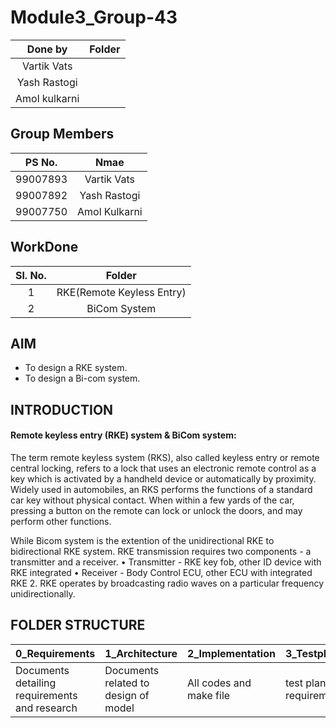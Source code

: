 # Module3_Group-43
|Done by|Folder|
|:-:|:--:|
|Vartik Vats||
|Yash Rastogi||
|Amol kulkarni||
## Group Members
|PS No.|Nmae|
|:--:|:--:|
|99007893|Vartik Vats|
|99007892|Yash Rastogi|
|99007750|Amol Kulkarni|
## WorkDone
|Sl. No.|Folder|
|:-:|:--:|
|1|RKE(Remote Keyless Entry)|
|2|BiCom System|
## AIM
-   To design a RKE system.
-   To design a Bi-com system.
## INTRODUCTION
#### Remote keyless entry (RKE) system & BiCom system:

The term remote keyless system (RKS), also called keyless entry or remote central locking, refers to a lock that uses an electronic remote control as a key which is activated by a handheld device or automatically by proximity. Widely used in automobiles, an RKS performs the functions of a standard car key without physical contact. When within a few yards of the car, pressing a button on the remote can lock or unlock the doors, and may perform other functions.

While Bicom system is the extention of the unidirectional RKE to bidirectional RKE system. RKE transmission requires two components - a transmitter and a receiver. • Transmitter - RKE key fob, other ID device with RKE integrated • Receiver - Body Control ECU, other ECU with integrated RKE 2. RKE operates by broadcasting radio waves on a particular frequency unidirectionally.

## FOLDER STRUCTURE
|0_Requirements|1_Architecture|2_Implementation|3_TestplanAndOutput|4_Report|5_ImagesAndVideos|6_Applications|7_Others|
|--------------|--------|----------------|-------------------|--------|-----------------|--------|---------------------|
|Documents detailing requirements and research|Documents related to design of model|All codes and make file|test plans with requirements|summary of all the folders|screenshots of working projects|The applications related to the project|refrences and supporting documents|
